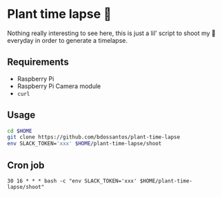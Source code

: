 # Plant time lapse 🌵

Nothing really interesting to see here, this is just a lil' script to shoot
my 🌵 everyday in order to generate a timelapse.

## Requirements

* Raspberry Pi
* Raspberry Pi Camera module
* `curl`

## Usage

```bash
cd $HOME
git clone https://github.com/bdossantos/plant-time-lapse
env SLACK_TOKEN='xxx' $HOME/plant-time-lapse/shoot
```

## Cron job

```
30 16 * * * bash -c "env SLACK_TOKEN='xxx' $HOME/plant-time-lapse/shoot"
```
